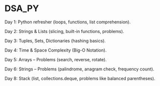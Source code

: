# DSA_PY

Day 1: Python refresher (loops, functions, list comprehension).

Day 2: Strings & Lists (slicing, built-in functions, problems).

Day 3: Tuples, Sets, Dictionaries (hashing basics).

Day 4: Time & Space Complexity (Big-O Notation).

Day 5: Arrays – Problems (search, reverse, rotate).

Day 6: Strings – Problems (palindrome, anagram check, frequency count).

Day 8: Stack (list, collections.deque, problems like balanced parentheses).